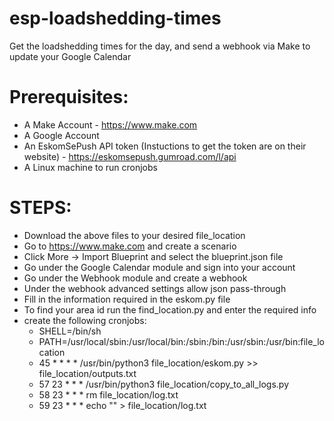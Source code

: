 # esp-loadshedding-times

Get the loadshedding times for the day, and send a webhook via Make to update your Google Calendar

# Prerequisites:

- A Make Account - https://www.make.com
- A Google Account
- An EskomSePush API token (Instuctions to get the token are on their website) - https://eskomsepush.gumroad.com/l/api
- A Linux machine to run cronjobs

# STEPS:

- Download the above files to your desired file_location
- Go to https://www.make.com and create a scenario
- Click More -> Import Blueprint and select the blueprint.json file
- Go under the Google Calendar module and sign into your account
- Go under the Webhook module and create a webhook
- Under the webhook advanced settings allow json pass-through
- Fill in the information required in the eskom.py file
- To find your area id run the find_location.py and enter the required info
- create the following cronjobs:
  - SHELL=/bin/sh
  - PATH=/usr/local/sbin:/usr/local/bin:/sbin:/bin:/usr/sbin:/usr/bin:file_location
  - 45 \* \* \* \* /usr/bin/python3 file_location/eskom.py >> file_location/outputs.txt
  - 57 23 \* \* \* /usr/bin/python3 file_location/copy_to_all_logs.py
  - 58 23 \* \* \* rm file_location/log.txt
  - 59 23 \* \* \* echo "" > file_location/log.txt
